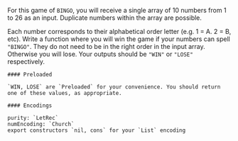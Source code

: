 For this game of `BINGO`, you will receive a single array of 10 numbers from 1 to 26 as an input. Duplicate numbers within the array are possible.

Each number corresponds to their alphabetical order letter (e.g. 1 = A. 2 = B, etc). Write a function where you will win the game if your numbers can spell `"BINGO"`. They do not need to be in the right order in the input array. Otherwise you will lose. Your outputs should be `"WIN"` or `"LOSE"` respectively.

~~~if:lambdacalc
#### Preloaded

`WIN, LOSE` are `Preloaded` for your convenience. You should return one of these values, as appropriate.

#### Encodings

purity: `LetRec`  
numEncoding: `Church`  
export constructors `nil, cons` for your `List` encoding  
~~~
